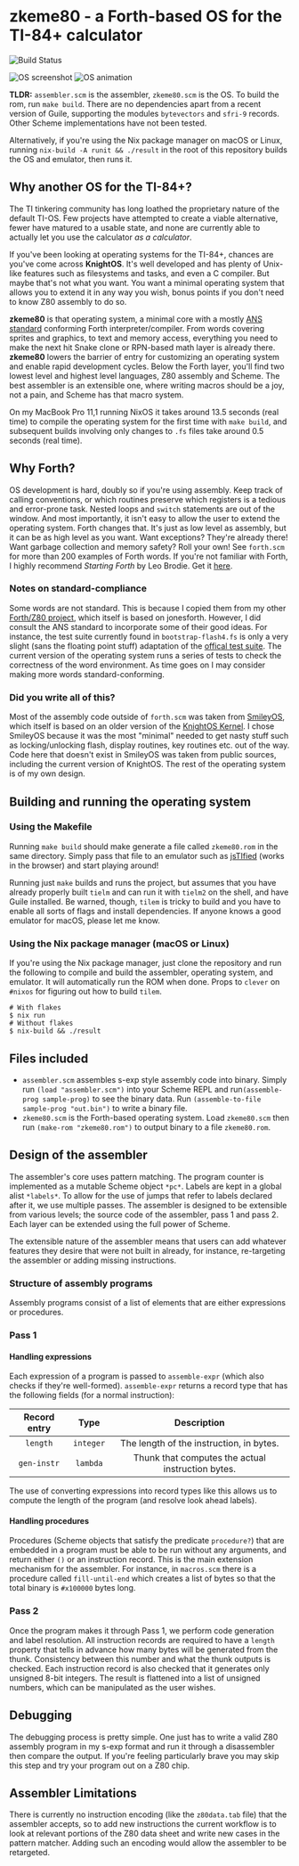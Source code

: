 # zkeme80 - a Forth-based OS for the TI-84+ calculator
![Build Status](https://github.com/siraben/zkeme80/workflows/Build/badge.svg)

![OS screenshot](screenshot.png)
![OS animation](demo.gif)

**TLDR:** `assembler.scm` is the assembler, `zkeme80.scm` is the OS.
To build the rom, run `make build`.  There are no dependencies apart
from a recent version of Guile, supporting the modules `bytevectors`
and `sfri-9` records.  Other Scheme implementations have not been
tested.

Alternatively, if you're using the Nix package manager on macOS or
Linux, running `nix-build -A runit && ./result` in the root of this
repository builds the OS and emulator, then runs it.

## Why another OS for the TI-84+?
The TI tinkering community has long loathed the proprietary nature of
the default TI-OS.  Few projects have attempted to create a viable
alternative, fewer have matured to a usable state, and none are
currently able to actually let you use the calculator *as a
calculator*.

If you've been looking at operating systems for the TI-84+, chances
are you've come across **KnightOS**.  It's well developed and has
plenty of Unix-like features such as filesystems and tasks, and even a
C compiler.  But maybe that's not what you want.  You want a minimal
operating system that allows you to extend it in any way you wish,
bonus points if you don't need to know Z80 assembly to do so.

**zkeme80** is that operating system, a minimal core with a mostly
[ANS standard](https://forth-standard.org/standard/words) conforming
Forth interpreter/compiler.  From words covering sprites and graphics,
to text and memory access, everything you need to make the next hit
Snake clone or RPN-based math layer is already there.  **zkeme80**
lowers the barrier of entry for customizing an operating system and
enable rapid development cycles.  Below the Forth layer, you'll find
two lowest level and highest level languages, Z80 assembly and Scheme.
The best assembler is an extensible one, where writing macros should
be a joy, not a pain, and Scheme has that macro system.

On my MacBook Pro 11,1 running NixOS it takes around 13.5 seconds
(real time) to compile the operating system for the first time with
`make build`, and subsequent builds involving only changes to `.fs`
files take around 0.5 seconds (real time).

## Why Forth?
OS development is hard, doubly so if you're using assembly.  Keep
track of calling conventions, or which routines preserve which
registers is a tedious and error-prone task.  Nested loops and
`switch` statements are out of the window.  And most importantly, it
isn't easy to allow the user to extend the operating system.  Forth
changes that.  It's just as low level as assembly, but it can be as
high level as you want.  Want exceptions?  They're already there!
Want garbage collection and memory safety?  Roll your own!  See
`forth.scm` for more than 200 examples of Forth words.  If you're not
familiar with Forth, I highly recommend *Starting Forth* by Leo
Brodie.  Get it [here](https://www.forth.com/starting-forth/).

### Notes on standard-compliance
Some words are not standard.  This is because I copied them from my
other [Forth/Z80 project](https://github.com/siraben/ti84-forth),
which itself is based on jonesforth.  However, I did consult the ANS
standard to incorporate some of their good ideas.  For instance, the
test suite currently found in `bootstrap-flash4.fs` is only a very
slight (sans the floating point stuff) adaptation of the [offical test
suite](www.forth200x.org/tests/ttester.fs).  The current version of
the operating system runs a series of tests to check the correctness
of the word environment.  As time goes on I may consider making more
words standard-conforming.

### Did you write all of this?
Most of the assembly code outside of `forth.scm` was taken from
[SmileyOS](https://www.ticalc.org/archives/files/fileinfo/442/44227.html),
which itself is based on an older version of the [KnightOS
Kernel](https://github.com/knightos/kernel).  I chose SmileyOS because
it was the most "minimal" needed to get nasty stuff such as
locking/unlocking flash, display routines, key routines etc. out of
the way.  Code here that doesn't exist in SmileyOS was taken from
public sources, including the current version of KnightOS.  The rest
of the operating system is of my own design.


## Building and running the operating system
### Using the Makefile
Running `make build` should make generate a file called `zkeme80.rom`
in the same directory.  Simply pass that file to an emulator such as
[jsTIfied](https://www.cemetech.net/projects/jstified/) (works in the
browser) and start playing around!

Running just `make` builds and runs the project, but assumes that you
have already properly built `tielm` and can run it with `tielm2` on
the shell, and have Guile installed.  Be warned, though, `tilem` is
tricky to build and you have to enable all sorts of flags and install
dependencies.  If anyone knows a good emulator for macOS, please let
me know.

### Using the Nix package manager (macOS or Linux)
If you're using the Nix package manager, just clone the repository and
run the following to compile and build the assembler, operating
system, and emulator.  It will automatically run the ROM when done.
Props to `clever` on `#nixos` for figuring out how to build `tilem`.

```shell
# With flakes
$ nix run
# Without flakes
$ nix-build && ./result
```

## Files included
- `assembler.scm` assembles s-exp style assembly code into binary.  Simply
  run `(load "assembler.scm")` into your Scheme REPL and
  run`(assemble-prog sample-prog)` to see the binary data.  Run
  `(assemble-to-file sample-prog "out.bin")` to write a binary file.
- `zkeme80.scm` is the Forth-based operating system.  Load
  `zkeme80.scm` then run `(make-rom "zkeme80.rom")` to output binary
  to a file `zkeme80.rom`.

## Design of the assembler
The assembler's core uses pattern matching.  The program counter is
implemented as a mutable Scheme object `*pc*`.  Labels are kept in a
global alist `*labels*`.  To allow for the use of jumps that refer to
labels declared after it, we use multiple passes.  The assembler is
designed to be extensible from various levels; the source code of the
assembler, pass 1 and pass 2.  Each layer can be extended using the
full power of Scheme.

The extensible nature of the assembler means that users can add
whatever features they desire that were not built in already, for
instance, re-targeting the assembler or adding missing instructions.

### Structure of assembly programs
Assembly programs consist of a list of elements that are either
expressions or procedures.

### Pass 1
#### Handling expressions
Each expression of a program is passed to `assemble-expr` (which also
checks if they're well-formed).  `assemble-expr` returns a record
type that has the following fields (for a normal instruction):

| Record entry | Type      | Description                                       |
| :-:          | :-:       | :-:                                               |
| `length`     | `integer` | The length of the instruction, in bytes.          |
| `gen-instr`  | `lambda`  | Thunk that computes the actual instruction bytes. |

The use of converting expressions into record types like this allows
us to compute the length of the program (and resolve look ahead
labels).

#### Handling procedures
Procedures (Scheme objects that satisfy the predicate `procedure?`)
that are embedded in a program must be able to be run without any
arguments, and return either `()` or an instruction record.  This is
the main extension mechanism for the assembler.  For instance, in
`macros.scm` there is a procedure called `fill-until-end` which
creates a list of bytes so that the total binary is `#x100000` bytes
long.

### Pass 2
Once the program makes it through Pass 1, we perform code generation
and label resolution.  All instruction records are required to have a
`length` property that tells in advance how many bytes will be
generated from the thunk.  Consistency between this number and what
the thunk outputs is checked.  Each instruction record is also checked
that it generates only unsigned 8-bit integers.  The result is
flattened into a list of unsigned numbers, which can be manipulated as
the user wishes.

## Debugging
The debugging process is pretty simple.  One just has to write a valid
Z80 assembly program in my s-exp format and run it through a
disassembler then compare the output.  If you're feeling particularly
brave you may skip this step and try your program out on a Z80 chip.

## Assembler Limitations
There is currently no instruction encoding (like the `z80data.tab`
file) that the assembler accepts, so to add new instructions the
current workflow is to look at relevant portions of the Z80 data sheet
and write new cases in the pattern matcher.  Adding such an encoding
would allow the assembler to be retargeted.

